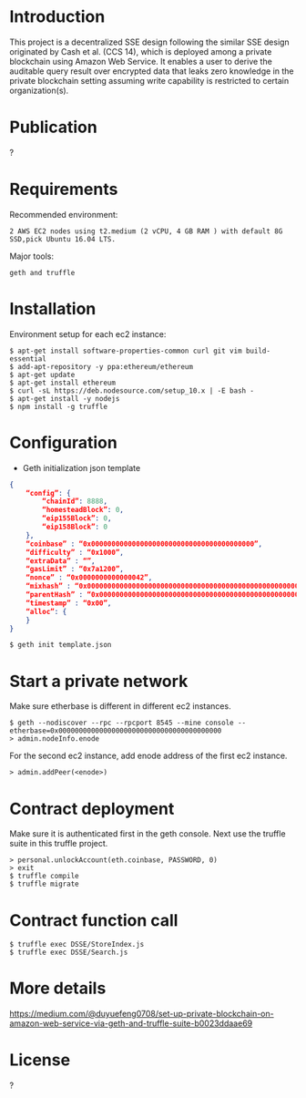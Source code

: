 # Introduction
This project is a decentralized SSE design following the similar SSE design originated by Cash et al. (CCS 14), which is deployed among a private blockchain using Amazon Web Service. It enables a user to derive the auditable query result over encrypted data that leaks zero knowledge in the private blockchain setting assuming write capability is restricted to certain organization(s).

# Publication
?

# Requirements
Recommended environment: 

    2 AWS EC2 nodes using t2.medium (2 vCPU, 4 GB RAM ) with default 8G SSD,pick Ubuntu 16.04 LTS.

Major tools:

    geth and truffle

# Installation
Environment setup for each ec2 instance:

    $ apt-get install software-properties-common curl git vim build-essential
    $ add-apt-repository -y ppa:ethereum/ethereum
    $ apt-get update
    $ apt-get install ethereum
    $ curl -sL https://deb.nodesource.com/setup_10.x | -E bash -
    $ apt-get install -y nodejs
    $ npm install -g truffle

# Configuration
  * Geth initialization json template

```json
{
    “config”: {
        “chainId”: 8888,
        “homesteadBlock”: 0,    
        “eip155Block”: 0,
        “eip158Block”: 0
    },
    “coinbase” : “0x0000000000000000000000000000000000000000”,
    “difficulty” : “0x1000”,
    “extraData” : “”,
    “gasLimit” : “0x7a1200”,
    “nonce” : “0x0000000000000042”,
    “mixhash” : “0x0000000000000000000000000000000000000000000000000000000000000000”,
    “parentHash” : “0x0000000000000000000000000000000000000000000000000000000000000000”,
    “timestamp” : “0x00”,
    “alloc”: {
    }
}
```

    $ geth init template.json

# Start a private network
Make sure etherbase is different in different ec2 instances.

    $ geth --nodiscover --rpc --rpcport 8545 --mine console --etherbase=0x0000000000000000000000000000000000000000
    > admin.nodeInfo.enode

For the second ec2 instance, add enode address of the first ec2 instance.
    
    > admin.addPeer(<enode>)

# Contract deployment
Make sure it is authenticated first in the geth console. Next use the truffle suite in this truffle project.

    > personal.unlockAccount(eth.coinbase, PASSWORD, 0)
    > exit
    $ truffle compile
    $ truffle migrate

# Contract function call

    $ truffle exec DSSE/StoreIndex.js
    $ truffle exec DSSE/Search.js

# More details
https://medium.com/@duyuefeng0708/set-up-private-blockchain-on-amazon-web-service-via-geth-and-truffle-suite-b0023ddaae69

# License
?